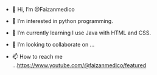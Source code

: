 - 👋 Hi, I’m @Faizanmedico
- 👀 I’m interested in python programming.
- 🌱 I’m currently learning I use Java with HTML and CSS.

- 💞️ I’m looking to collaborate on ...
- 📫 How to reach me ...https://www.youtube.com/@faizanmedico/featured

<!---
Faizanmedico/Faizanmedico is a ✨ special ✨ repository because its `README.md` (this file) appears on your GitHub profile.
You can click the Preview link to take a look at your changes.
--->
